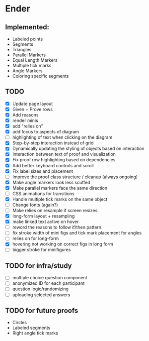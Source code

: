 # Ender

## Implemented:

- Labeled points
- Segments
- Triangles
- Parallel Markers
- Equal Length Markers
- Multiple tick marks
- Angle Markers
- Coloring specific segments

## TODO

- [x] Update page layout
- [x] Given + Prove rows
- [x] Add reasons
- [x] render minis
- [x] add "relies on"
- [x] add focus to aspects of diagram
- [ ] highlighting of text when clicking on the diagram
- [x] Step-by-step interaction instead of grid
- [x] Dynamically updating the styling of objects based on interaction
- [x] Interaction between text of proof and visualization
- [x] Fix proof row highlighting based on dependencies
- [x] Add better keyboard controls and scroll
- [x] Fix label sizes and placement
- [ ] Improve the proof class structure / cleanup (always ongoing)
- [x] Make angle markers look less scuffed
- [x] Make parallel markers face the same direction
- [ ] CSS animations for transitions
- [x] Handle multiple tick marks on the same object
- [ ] Change fonts (again?)
- [ ] Make relies on resample if screen resizes
- [x] long-form layout + resampling
- [x] make linked text active on hover
- [ ] reword the reasons to follow if/then pattern
- [ ] fix stroke width of mini figs and tick mark placement for angles
- [ ] relies on for long-form
- [x] hovering not working on correct figs in long form
- [ ] bigger stroke for minifigures

## TODO for infra/study

- [ ] multiple choice question component
- [ ] anonymized ID for each participant
- [ ] question logic/randomizing
- [ ] uploading selected answers

## TODO for future proofs

- Circles
- Labeled segments
- Right angle tick marks
